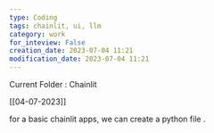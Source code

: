 ```yaml
---
type: Coding  
tags: chainlit, ui, llm
category: work
for_inteview: False
creation_date: 2023-07-04 11:21
modification_date: 2023-07-04 11:21
---
```


  
Current Folder : Chainlit




[[04-07-2023]]

for a basic chainlit apps, we can create a python file .